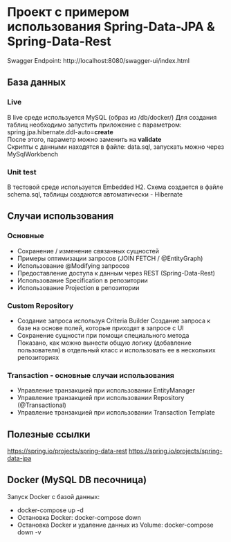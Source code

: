 # Проект с примером использования Spring-Data-JPA & Spring-Data-Rest

Swagger Endpoint: http://localhost:8080/swagger-ui/index.html

## База данных
### Live
В live среде используется MySQL (образ из /db/docker/)
Для создания таблиц необходимо запустить приложение с параметром:
spring.jpa.hibernate.ddl-auto=**create**  
После этого, параметр можно заменить на **validate**  
Скрипты с данными находятся в файле: data.sql, запускать можно через MySqlWorkbench
### Unit test
В тестовой среде используется Embedded H2. Cхема создается в файле schema.sql, таблицы создаются автоматически - Hibernate

## Случаи использования 

### Основные
 - Сохранение / изменение связанных сущностей
 - Примеры оптимизации запросов (JOIN FETCH / @EntityGraph)
 - Использование @Modifying запросов
 - Предоставление доступа к данным через REST (Spring-Data-Rest)
 - Использование Specification в репозитории
 - Использование Projection в репозитории
 
### Custom Repository
* Создание запроса используя Criteria Builder
Создание запроса к базе на основе полей, которые приходят в запросе с UI
* Сохранение сущности при помощи специального метода  
Показано, как можно вынести общую логику (добавление пользователя) в отдельный класс и использовать ее в нескольких репозиториях

### Transaction - основные случаи использования
* Управление транзакцией при использовании EntityManager
* Управление транзакцией при использовании Repository (@Transactional)
* Управление транзакцией при использовании Transaction Template

## Полезные ссылки
https://spring.io/projects/spring-data-rest
https://spring.io/projects/spring-data-jpa

## Docker (MySQL DB песочница)
Запуск Docker c базой данных:
- docker-compose up -d
- Остановка Docker: docker-compose down
- Остановка Docker и удаление данных из Volume: docker-compose down -v

